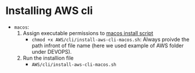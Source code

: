 # Installing AWS cli

- `macos`: 
    1. Assign executable permissions to [macos install script](./install-aws-cli-macos.sh)
        - `chmod +x AWS/cli/install-aws-cli-macos.sh`: Always proivde the path infront of file name (here we used example of AWS folder under DEVOPS).
    2. Run the installion file
        - `AWS/cli/install-aws-cli-macos.sh`


